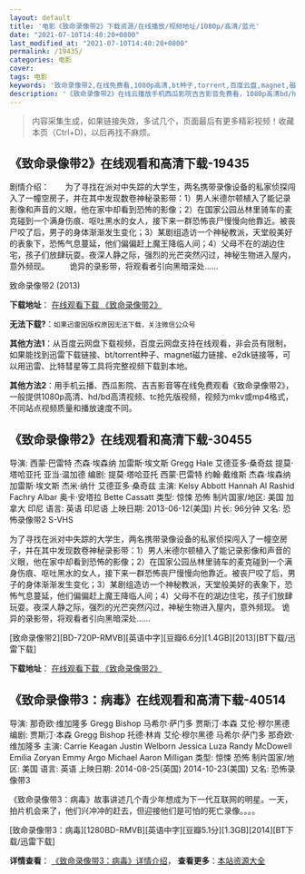 ```yaml
---
layout: default
title: '电影《致命录像带2》下载资源/在线播放/视频地址/1080p/高清/蓝光'
date: "2021-07-10T14:40:20+0800"
last_modified_at: "2021-07-10T14:40:20+0800"
permalink: /19435/
categories: 电影
cover:
tags: 电影
keywords: '致命录像带2,在线免费看,1080p高清,bt种子,torrent,百度云盘,magnet,磁力链,迅雷下载资源'
description: '《致命录像带2》在线云播放手机西瓜影院吉吉影音免费看，1080p高清bd/hd未删减完整版和tc抢先枪版，mkv/mp4格式，附带bt/torrent种子、magnet/磁力链、百度云盘、网盘资源迅雷下载链接'
---
```


>内容采集生成，如果链接失效，多试几个，页面最后有更多精彩视频！收藏本页（Ctrl+D)，以后再找不麻烦。


## 《致命录像带2》在线观看和高清下载-19435

剧情介绍：　　为了寻找在派对中失踪的大学生，两名携带录像设备的私家侦探闯入了一幢空房子，并在其中发现数卷神秘录影带：1）男人米德尔顿植入了能记录影像和声音的义眼，他在家中却看到恐怖的影像；2）在国家公园丛林里骑车的麦克碰到一个满身伤痕、呕吐黑水的女人，接下来一群恐怖丧尸慢慢向他靠近。被丧尸咬了后，男子的身体渐渐发生变化；3）某剧组造访一个神秘教派，天堂般美好的表象下，恐怖气息蔓延，他们偏偏赶上魔王降临人间；4）父母不在的湖边住宅，孩子们放肆玩耍。夜深人静之际，强烈的光芒突然闪过，神秘生物进入屋内，意外频现。  　　诡异的录影带，将观看者引向黑暗深处……


致命录像带2 (2013)

**下载地址**： [在线观看下载 《致命录像带2》](https://www.btbtdy.me/btdy/dy2351.html) 


**无法下载?**：`如果迅雷因版权原因无法下载，关注微信公众号 `

**其他方法1**：从百度云网盘下载视频，百度云网盘支持在线观看，非会员有限制，如果能找到迅雷下载链接、bt/torrent种子、magnet磁力链接、e2dk链接等，可以用迅雷、比特彗星等工具将完整视频下载到本地。

**其他方法2**：用手机云播、西瓜影院、吉吉影音等在线免费观看《致命录像带2》，一般提供1080p高清、hd/bd高清视频、tc抢先版视频，视频为mkv或mp4格式，不同站点视频质量和播放速度不同。


## 《致命录像带2》在线观看和高清下载-30455

导演: 西蒙·巴雷特 杰森·埃森纳 加雷斯·埃文斯 Gregg Hale 艾德亚多·桑奇兹 提莫·塔哈亚托 亚当·温加德 编剧: 提莫·塔哈亚托 西蒙·巴雷特 约翰·戴维斯 杰森·埃森纳 加雷斯·埃文斯 杰米·纳什 艾德亚多·桑奇兹 主演: Kelsy Abbott Hannah Al Rashid Fachry Albar 奥卡·安塔拉 Bette Cassatt 类型: 惊悚 恐怖 制片国家/地区: 美国 加拿大 印尼 语言: 英语 印尼语 上映日期: 2013-06-12(美国) 片长: 96分钟 又名: 恐怖录像带2 S-VHS

为了寻找在派对中失踪的大学生，两名携带录像设备的私家侦探闯入了一幢空房子，并在其中发现数卷神秘录影带：1）男人米德尔顿植入了能记录影像和声音的义眼，他在家中却看到恐怖的影像；2）在国家公园丛林里骑车的麦克碰到一个满身伤痕、呕吐黑水的女人，接下来一群恐怖丧尸慢慢向他靠近。被丧尸咬了后，男子的身体渐渐发生变化；3）某剧组造访一个神秘教派，天堂般美好的表象下，恐怖气息蔓延，他们偏偏赶上魔王降临人间；4）父母不在的湖边住宅，孩子们放肆玩耍。夜深人静之际，强烈的光芒突然闪过，神秘生物进入屋内，意外频现。 诡异的录影带，将观看者引向黑暗深处……


[致命录像带2][BD-720P-RMVB][英语中字][豆瓣6.6分][1.4GB][2013][BT下载/迅雷下载]

**下载地址**： [在线观看下载 《致命录像带2》](https://www.btdx8.com/torrent/vhs2_2013.html) 


## 《致命录像带3：病毒》在线观看和高清下载-40514

导演: 那奇欧·维加隆多 Gregg Bishop 马希尔·萨门多 贾斯汀·本森 艾伦·穆尔黑德 编剧: 贾斯汀·本森 Gregg Bishop 托德·林肯 艾伦·穆尔黑德 马希尔·萨门多 那奇欧·维加隆多 主演: Carrie Keagan Justin Welborn Jessica Luza Randy McDowell Emilia Zoryan Emmy Argo Michael Aaron Milligan 类型: 惊悚 恐怖 制片国家/地区: 美国 语言: 英语 上映日期: 2014-08-25(英国) 2014-10-23(美国) 又名: 恐怖录像带3

《致命录像带3：病毒》故事讲述几个青少年想成为下一代互联网的明星。一天，拍片机会来了，他们兴冲冲的赶去，但迎接他们是可怕的死亡录像。。。。


[致命录像带3：病毒][1280BD-RMVB][英语中字][豆瓣5.1分][1.3GB][2014][BT下载/迅雷下载]

**详情查看**： [《致命录像带3：病毒》详情介绍](/movie/40514/)， **查看更多**：[本站资源大全](/movie/t/all/)

